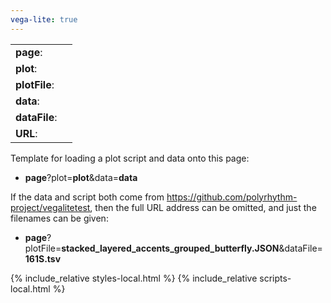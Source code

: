 ```yaml
---
vega-lite: true
---
```



<div id="plotRegion"></div>

<table>

<tr>
	<td> <b>page</b>: </td>
	<td> <span id="page_info"></span> </td>
</tr>

<tr>
	<td> <b>plot</b>: </td>
	<td> <span id="plot_info"></span> </td>
</tr>

<tr>
	<td> <b>plotFile</b>: </td>
	<td> <span id="plotfile_info"></span> </td>
</tr>

<tr>
	<td> <b>data</b>: </td>
	<td> <span id="data_info"></span> </td>
</tr>

<tr>
	<td> <b>dataFile</b>: </td>
	<td> <span id="datafile_info"></span> </td>
</tr>

<tr>
	<td> <b>URL</b>: </td>
	<td> <span id="url_info"></span> </td>
</tr>

</table>

<p>
Template for loading a plot script and data onto this page:
<ul> <li> <b>page</b>?plot=<b>plot</b>&data=<b>data</b> </li> </ul>
</p>

<p>
If the data and script both come from <a target="_blank" href="https://github.com/polyrhythm-project/vegalitetest">https://github.com/polyrhythm-project/vegalitetest</a>, then the full URL address can be omitted, and just the filenames can be given:
</p>

<ul> <li> <b>page</b>?plotFile=<b>stacked_layered_accents_grouped_butterfly.JSON</b>&dataFile=<b>161S.tsv</b> </li> </ul>



{% include_relative styles-local.html %}
{% include_relative scripts-local.html %}


